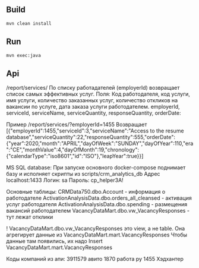 ## Build
`mvn clean install`

## Run
`mvn exec:java`

## Api
/report/services/
По списку работадателей (employerId) возвращает список самых эффективных услуг. 
Поля: Код работодателя, код услуги, имя услуги, количество заказанных услуг, количество откликов на вакансии по услуге, дата заказа услуги работодателем.
employerId, serviceId, serviceName, serviceQuantity, responseQuantity, orderDate:

Пример
/report/services/?employerId=1455
Возвращает 
[{"employerId":1455,"serviceId":3,"serviceName":"Access to the resume database","serviceQuantity":22,"responseQuantity":555,"orderDate":{"year":2020,"month":"APRIL","dayOfWeek":"SUNDAY","dayOfYear":110,"era":"CE","monthValue":4,"dayOfMonth":19,"chronology":{"calendarType":"iso8601","id":"ISO"},"leapYear":true}}]

MS SQL database:
При запуске основного docker-compose поднимает базу и исполняет скрипты из scripts/crm_analytics_db
Адрес localhost:1433
Логин: sa
Пароль: cp_helper3A!

Основные таблицы:
CRMData750.dbo.Account - информация о работодателе
ActivationAnalysisData.dbo.orders_all_cleansed - активация услуг работодателя
ActivationAnalysisData.dbo.spending - размещения вакансий работодателем
VacancyDataMart.dbo.vw_VacancyResponses - тут лежат отклики

! VacancyDataMart.dbo.vw_VacancyResponses это view, а не table. Она агрегирует данные из VacancyDataMart.mart.VacancyResponses 
Чтобы данные там появились, их надо Insert VacancyDataMart.mart.VacancyResponses

Коды компаний из апи:
3911579 авито
1870 работа ру
1455 Хэдхантер

